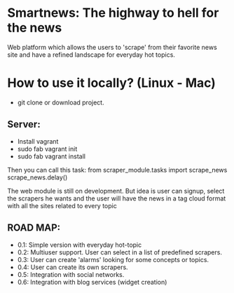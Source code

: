 # Smartnews: The highway to hell for the news
Web platform which allows the users to 'scrape' from their favorite news site and have a refined landscape for everyday hot topics.
# How to use it locally? (Linux - Mac)
* git clone or download project.

Server:
------
* Install vagrant
* sudo fab vagrant init
* sudo fab vagrant install


Then you can call this task:
from scraper_module.tasks import scrape_news
scrape_news.delay()

The web module is still on development.
But idea is user can signup, select the scrapers he wants and the user will have the news in a tag cloud format with all the sites related to every topic


ROAD MAP:
--------

* 0.1: Simple version with everyday hot-topic
* 0.2: Multiuser support. User can select in a list of predefined scrapers.
* 0.3: User can create 'alarms' looking for some concepts or topics.
* 0.4: User can create its own scrapers.
* 0.5: Integration with social networks.
* 0.6: Integration with blog services (widget creation)